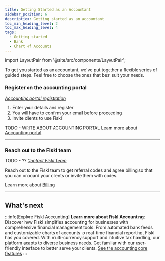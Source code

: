 ```yaml
---
title: Getting Started as an Accountant
sidebar_position: 6
description: Getting started as an accountant
toc_min_heading_level: 2
toc_max_heading_level: 4
tags:
  - Getting started
  - Bank
  - Chart of Accounts
---
```


import LayoutPair from '@site/src/components/LayoutPair';

To get you started as an accountant, we've put together a flexible series of guided steps. Feel free to choose the ones that best suit your needs.

### Register on the accounting portal

<LayoutPair imageUrl="https://demo.fiskl.com/e/clzslzx7e000ojs0c77egmpf2/tour">

*[Accounting portal registration](https://my.fiskl.com/portal/registration)*

1. Enter your details and register
1. You will have to confirm your email before proceeding
1. Invite clients to use Fiskl

TODO - WRITE ABOUT ACCOUNTING PORTAL
Learn more about [Accounting portal](../Settings-Configurations/accounting-settings.md)
</LayoutPair>

---

### Reach out to the Fiskl team

<LayoutPair imageUrl="https://demo.fiskl.com/e/clztlpcv10064jx0cn42tfo2h/tour">

TODO - ?? 
*[Contact Fiskl Team](https://my.fiskl.com/accounting/chart)*

Reach out to the Fiskl team to get referral codes and agree billing so that you can onboard your clients or invite them with codes.

Learn more about [Billing](../Plans-Billing/apply-offer-or-partner-code)
</LayoutPair>

---

## What's next

:::info[Explore Fiskl Accounting]
**Learn more about Fiskl Accounting**: Discover how Fiskl simplifies accounting for businesses with comprehensive financial management tools. From automated bank feeds and customizable charts of accounts to real-time financial reporting, Fiskl has you covered. With multi-currency support and intuitive tax handling, our platform adapts to diverse business needs. Get familiar with our user-friendly interface to better serve your clients. [See the accounting core features](../category/accounting)
:::
